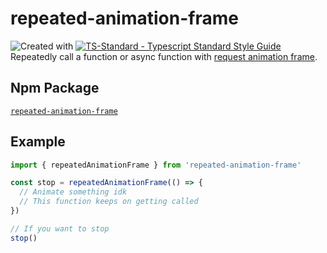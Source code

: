 # repeated-animation-frame

![Created with ](https://img.shields.io/badge/Created%20with-@programmerraj/create-3cb371?style=flat)
[![TS-Standard - Typescript Standard Style Guide](https://badgen.net/badge/code%20style/ts-standard/blue?icon=typescript)](https://github.com/standard/ts-standard)
Repeatedly call a function or async function with [request animation frame](https://developer.mozilla.org/en-US/docs/Web/API/window/requestAnimationFrame).

## Npm Package
[`repeated-animation-frame`](https://npmjs.com/package/repeated-animation-frame)

## Example
```js
import { repeatedAnimationFrame } from 'repeated-animation-frame'

const stop = repeatedAnimationFrame(() => {
  // Animate something idk
  // This function keeps on getting called
})

// If you want to stop
stop()
```
